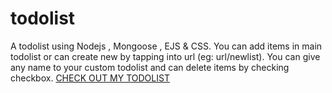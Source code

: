 # todolist
A todolist using Nodejs , Mongoose , EJS &amp; CSS. You can add items in main todolist or can create new by tapping into url (eg: url/newlist). You can give any name to your custom todolist and can delete items by checking checkbox. 
[ CHECK OUT MY TODOLIST ](https://cryptic-gorge-81605.herokuapp.com/)
